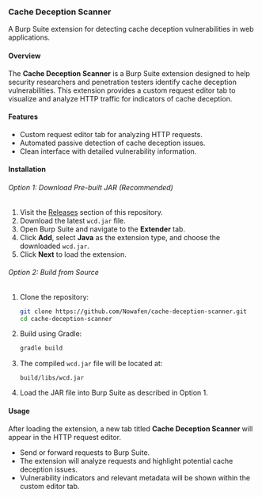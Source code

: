 ### Cache Deception Scanner
A Burp Suite extension for detecting cache deception vulnerabilities in web applications.

#### Overview

The **Cache Deception Scanner** is a Burp Suite extension designed to help security researchers and penetration testers identify cache deception vulnerabilities. This extension provides a custom request editor tab to visualize and analyze HTTP traffic for indicators of cache deception.

#### Features

- Custom request editor tab for analyzing HTTP requests.
- Automated passive detection of cache deception issues.
- Clean interface with detailed vulnerability information.

#### Installation

###### Option 1: Download Pre-built JAR (Recommended)

1. Visit the [Releases](https://github.com/Nowafen/cache-deception-scanner/releases) section of this repository.
2. Download the latest `wcd.jar` file.
3. Open Burp Suite and navigate to the **Extender** tab.
4. Click **Add**, select **Java** as the extension type, and choose the downloaded `wcd.jar`.
5. Click **Next** to load the extension.

###### Option 2: Build from Source

1. Clone the repository:
   ```bash
   git clone https://github.com/Nowafen/cache-deception-scanner.git
   cd cache-deception-scanner
   ```
2. Build using Gradle:
   ```bash
   gradle build
   ```
3. The compiled `wcd.jar` file will be located at:
   ```
   build/libs/wcd.jar
   ```
4. Load the JAR file into Burp Suite as described in Option 1.

#### Usage

After loading the extension, a new tab titled **Cache Deception Scanner** will appear in the HTTP request editor.

- Send or forward requests to Burp Suite.
- The extension will analyze requests and highlight potential cache deception issues.
- Vulnerability indicators and relevant metadata will be shown within the custom editor tab.

